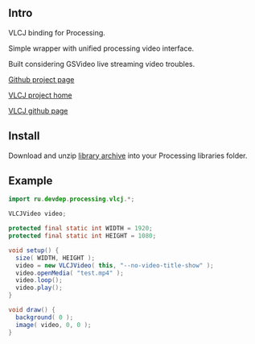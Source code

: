 ## Intro

VLCJ binding for Processing.

Simple wrapper with unified processing video interface.

Built considering GSVideo live streaming video troubles.

[Github project page](https://github.com/4pcbr/VLCJVideo)

[VLCJ project home](http://caprica.github.com/vlcj/)

[VLCJ github page](https://github.com/caprica/vlcj)

## Install

Download and unzip [library archive](http://devdep.ru/processing/VLCJVideo.tar.gz) into your Processing libraries folder.

## Example

```java
import ru.devdep.processing.vlcj.*;

VLCJVideo video;

protected final static int WIDTH = 1920;
protected final static int HEIGHT = 1080;

void setup() {
  size( WIDTH, HEIGHT );
  video = new VLCJVideo( this, "--no-video-title-show" );
  video.openMedia( "test.mp4" );
  video.loop();
  video.play();
}

void draw() {
  background( 0 );
  image( video, 0, 0 );
}
```
